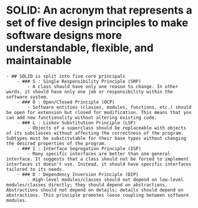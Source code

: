 # SOLID: An acronym that represents a set of five design principles to make software designs more understandable, flexible, and maintainable
	- ## SOLID is split into five core principals
		- ### S : Single Responsibility Principle (SRP)
			- A class should have only one reason to change. In other words, it should have only one job or responsibility within the software system.
		- ### O : Open/Closed Principle (OCP)
			- Software entities (classes, modules, functions, etc.) should be open for extension but closed for modification. This means that you can add new functionality without altering existing code.
		- ### L : Liskov Substitution Principle (LSP)
			- Objects of a superclass should be replaceable with objects of its subclasses without affecting the correctness of the program. Subtypes must be substitutable for their base types without changing the desired properties of the program.
		- ### I : Interface Segregation Principle (ISP)
			- Many specific interfaces are better than one general interface. It suggests that a class should not be forced to implement interfaces it doesn't use. Instead, it should have specific interfaces tailored to its needs.
		- ### D : Dependency Inversion Principle (DIP)
			- High-level modules/classes should not depend on low-level modules/classes directly; they should depend on abstractions. Abstractions should not depend on details; details should depend on abstractions. This principle promotes loose coupling between software modules.